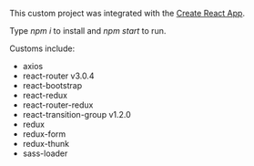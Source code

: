 This custom project was integrated with the [Create React App](https://github.com/facebookincubator/create-react-app).

Type *npm i* to install and *npm start* to run.

Customs include:
- axios
- react-router v3.0.4
- react-bootstrap
- react-redux
- react-router-redux
- react-transition-group v1.2.0
- redux
- redux-form
- redux-thunk
- sass-loader
